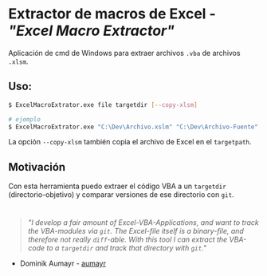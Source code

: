 # Extractor de macros de Excel - *"Excel Macro Extractor"*

Aplicación de cmd de Windows para extraer archivos `.vba` de archivos `.xlsm`.


## Uso:

~~~ sh
$ ExcelMacroExtrator.exe file targetdir [--copy-xlsm]

# ejemplo
$ ExcelMacroExtrator.exe "C:\Dev\Archivo.xslm" "C:\Dev\Archivo-Fuente" --copy-xlsm
~~~

La opción `--copy-xlsm` también copia el archivo de Excel en el `targetpath`. 

## Motivación
Con esta herramienta puedo extraer el código VBA a un `targetdir` (directorio-objetivo) y comparar versiones de ese directorio con `git`.
#

>*"I develop a fair amount of Excel-VBA-Applications, and want to track the VBA-modules via `git`. The Excel-file itself is a binary-file, and therefore not really `diff`-able. With this tool I can extract the VBA-code to a `targetdir` and track that directory with `git`."*
- Dominik Aumayr - [aumayr](https://github.com/aumayr "Perfil GitHub")
